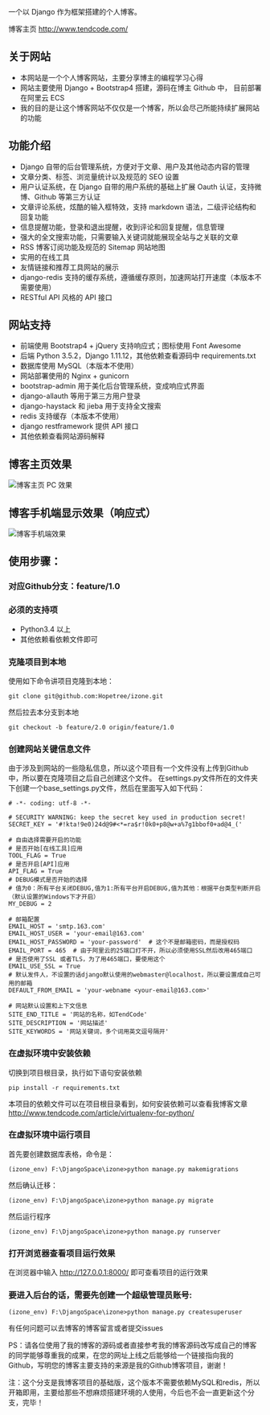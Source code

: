 一个以 Django 作为框架搭建的个人博客。

博客主页 http://www.tendcode.com/

## 关于网站
- 本网站是一个个人博客网站，主要分享博主的编程学习心得
- 网站主要使用 Django + Bootstrap4 搭建，源码在博主 Github 中， 目前部署在阿里云 ECS
- 我的目的是让这个博客网站不仅仅是一个博客，所以会尽己所能持续扩展网站的功能


## 功能介绍
- Django 自带的后台管理系统，方便对于文章、用户及其他动态内容的管理
- 文章分类、标签、浏览量统计以及规范的 SEO 设置
- 用户认证系统，在 Django 自带的用户系统的基础上扩展 Oauth 认证，支持微博、Github 等第三方认证
- 文章评论系统，炫酷的输入框特效，支持 markdown 语法，二级评论结构和回复功能
- 信息提醒功能，登录和退出提醒，收到评论和回复提醒，信息管理
- 强大的全文搜索功能，只需要输入关键词就能展现全站与之关联的文章
- RSS 博客订阅功能及规范的 Sitemap 网站地图
- 实用的在线工具
- 友情链接和推荐工具网站的展示
- django-redis 支持的缓存系统，遵循缓存原则，加速网站打开速度（本版本不需要使用）
- RESTful API 风格的 API 接口

## 网站支持
- 前端使用 Bootstrap4 + jQuery 支持响应式；图标使用 Font Awesome
- 后端 Python 3.5.2，Django 1.11.12，其他依赖查看源码中 requirements.txt
- 数据库使用 MySQL（本版本不使用）
- 网站部署使用的 Nginx + gunicorn
- bootstrap-admin 用于美化后台管理系统，变成响应式界面
- django-allauth 等用于第三方用户登录
- django-haystack 和 jieba 用于支持全文搜索
- redis 支持缓存（本版本不使用）
- django restframework 提供 API 接口
- 其他依赖查看网站源码解释


## 博客主页效果
![博客主页 PC 效果](https://user-images.githubusercontent.com/30201215/39048724-0ad6e930-44d1-11e8-83f0-661734ddbde4.png)

## 博客手机端显示效果（响应式）
![博客手机端效果](https://user-images.githubusercontent.com/30201215/39047823-e7daccb0-44cd-11e8-9851-5aa670a8a690.png)

## 使用步骤：

### 对应Github分支：feature/1.0

### 必须的支持项
- Python3.4 以上
- 其他依赖看依赖文件即可


### 克隆项目到本地
使用如下命令讲项目克隆到本地：
```
git clone git@github.com:Hopetree/izone.git
```
然后拉去本分支到本地
```
git checkout -b feature/2.0 origin/feature/1.0
```


### 创建网站关键信息文件
由于涉及到网站的一些隐私信息，所以这个项目有一个文件没有上传到Github中，所以要在克隆项目之后自己创建这个文件。
在settings.py文件所在的文件夹下创建一个base_settings.py文件，然后在里面写入如下代码：
```
# -*- coding: utf-8 -*-

# SECURITY WARNING: keep the secret key used in production secret!
SECRET_KEY = '#!kta!9e0)24d@9#<*=ra$r!0k0+p8@w+a%7g1bbof0+ad@4_('

# 自由选择需要开启的功能
# 是否开始[在线工具]应用
TOOL_FLAG = True
# 是否开启[API]应用
API_FLAG = True
# DEBUG模式是否开始的选择
# 值为0：所有平台关闭DEBUG,值为1:所有平台开启DEBUG,值为其他：根据平台类型判断开启（默认设置的Windows下才开启）
MY_DEBUG = 2

# 邮箱配置
EMAIL_HOST = 'smtp.163.com'
EMAIL_HOST_USER = 'your-email@163.com'
EMAIL_HOST_PASSWORD = 'your-password'  # 这个不是邮箱密码，而是授权码
EMAIL_PORT = 465  # 由于阿里云的25端口打不开，所以必须使用SSL然后改用465端口
# 是否使用了SSL 或者TLS，为了用465端口，要使用这个
EMAIL_USE_SSL = True
# 默认发件人，不设置的话django默认使用的webmaster@localhost，所以要设置成自己可用的邮箱
DEFAULT_FROM_EMAIL = 'your-webname <your-email@163.com>'

# 网站默认设置和上下文信息
SITE_END_TITLE = '网站的名称，如TendCode'
SITE_DESCRIPTION = '网站描述'
SITE_KEYWORDS = '网站关键词，多个词用英文逗号隔开'
```

### 在虚拟环境中安装依赖
切换到项目根目录，执行如下语句安装依赖

```
pip install -r requirements.txt
```

本项目的依赖文件可以在项目根目录看到，如何安装依赖可以查看我博客文章 http://www.tendcode.com/article/virtualenv-for-python/


### 在虚拟环境中运行项目
首先要创建数据库表格，命令是：
```
(izone_env) F:\DjangoSpace\izone>python manage.py makemigrations
```
然后确认迁移：
```
(izone_env) F:\DjangoSpace\izone>python manage.py migrate
```
然后运行程序
```
(izone_env) F:\DjangoSpace\izone>python manage.py runserver
```

### 打开浏览器查看项目运行效果
在浏览器中输入 http://127.0.0.1:8000/ 即可查看项目的运行效果

### 要进入后台的话，需要先创建一个超级管理员账号:
```
(izone_env) F:\DjangoSpace\izone>python manage.py createsuperuser
```

有任何问题可以去博客的博客留言或者提交issues

PS：请各位使用了我的博客的源码或者直接参考我的博客源码改写成自己的博客的同学能够尊重我的成果，在您的网址上线之后能够给一个链接指向我的Github，写明您的博客主要支持的来源是我的Github博客项目，谢谢！

注：这个分支是我博客项目的基础版，这个版本不需要依赖MySQL和redis，所以开箱即用，主要给那些不想麻烦搭建环境的人使用，今后也不会一直更新这个分支，完毕！